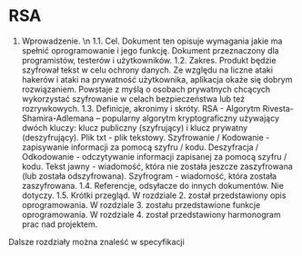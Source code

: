 # RSA

1. Wprowadzenie. \n
1.1. Cel.
Dokument ten opisuje wymagania jakie ma spełnić oprogramowanie i jego funkcję.
Dokument przeznaczony dla programistów, testerów i użytkowników.
1.2. Zakres.
Produkt będzie szyfrował tekst w celu ochrony danych.  Ze względu na liczne ataki hakerów i ataki na prywatność użytkownika, aplikacja okaże się dobrym rozwiązaniem.
Powstaje z myślą o osobach prywatnych chcących wykorzystać szyfrowanie w celach bezpieczeństwa lub też rozrywkowych.
1.3. Definicje, akronimy i skróty.
RSA - Algorytm Rivesta-Shamira-Adlemana – popularny algorytm kryptograficzny używający dwóch kluczy: klucz publiczny (szyfrujący) i klucz prywatny (deszyfrujący).
Plik txt - plik tekstowy.
Szyfrowanie / Kodowanie - zapisywanie informacji za pomocą szyfru / kodu.
Deszyfracja / Odkodowanie - odczytywanie informacji zapisanej za pomocą szyfru / kodu.
Tekst jawny - wiadomość, która nie została jeszcze zaszyfrowana (lub została odszyfrowana).
Szyfrogram - wiadomość, która została zaszyfrowana.
1.4. Referencje, odsyłacze do innych dokumentów.
Nie dotyczy.
1.5. Krótki przegląd.
W rozdziale 2. został przedstawiony opis oprogramowania.
W rozdziale 3. zostału przedstawione funkcje oprogramowania.
W rozdziale 4. został przedstawiony harmonogram prac nad projektem.

Dalsze rozdziały można znaleść w specyfikacji
